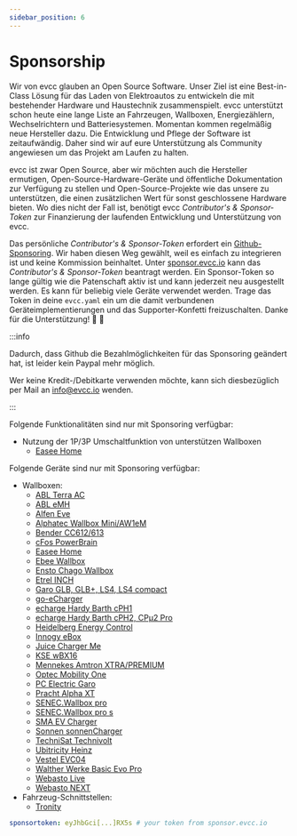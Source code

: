 ```yaml
---
sidebar_position: 6
---
```


# Sponsorship

Wir von evcc glauben an Open Source Software. Unser Ziel ist eine Best-in-Class Lösung für das Laden von Elektroautos zu entwickeln die mit bestehender Hardware und Haustechnik zusammenspielt. evcc unterstützt schon heute eine lange Liste an Fahrzeugen, Wallboxen, Energiezählern, Wechselrichtern und Batteriesystemen. Momentan kommen regelmäßig neue Hersteller dazu. Die Entwicklung und Pflege der Software ist zeitaufwändig. Daher sind wir auf eure Unterstützung als Community angewiesen um das Projekt am Laufen zu halten.

evcc ist zwar Open Source, aber wir möchten auch die Hersteller ermutigen, Open-Source-Hardware-Geräte und öffentliche Dokumentation zur Verfügung zu stellen und Open-Source-Projekte wie das unsere zu unterstützen, die einen zusätzlichen Wert für sonst geschlossene Hardware bieten. Wo dies nicht der Fall ist, benötigt evcc _Contributor's & Sponsor-Token_ zur Finanzierung der laufenden Entwicklung und Unterstützung von evcc.

Das persönliche _Contributor's & Sponsor-Token_ erfordert ein [Github-Sponsoring](https://github.com/sponsors/evcc-io). Wir haben diesen Weg gewählt, weil es einfach zu integrieren ist und keine Kommission beinhaltet. Unter [sponsor.evcc.io](https://sponsor.evcc.io) kann das _Contributor's & Sponsor-Token_ beantragt werden. Ein Sponsor-Token so lange gültig wie die Patenschaft aktiv ist und kann jederzeit neu ausgestellt werden. Es kann für beliebig viele Geräte verwendet werden. Trage das Token in deine `evcc.yaml` ein um die damit verbundenen Geräteimplementierungen und das Supporter-Konfetti freizuschalten. Danke für die Unterstützung! 💚 🎉

:::info

Dadurch, dass Github die Bezahlmöglichkeiten für das Sponsoring geändert hat, ist leider kein Paypal mehr möglich.

Wer keine Kredit-/Debitkarte verwenden möchte, kann sich diesbezüglich per Mail an info@evcc.io wenden.

:::

Folgende Funktionalitäten sind nur mit Sponsoring verfügbar:

- Nutzung der 1P/3P Umschaltfunktion von unterstützen Wallboxen
  - [Easee Home](/docs/devices/chargers#easee-home-)

Folgende Geräte sind nur mit Sponsoring verfügbar:

- Wallboxen:
  - [ABL Terra AC](/docs/devices/chargers#abb-terra-ac-)
  - [ABL eMH](/docs/devices/chargers#abl-emh-)
  - [Alfen Eve](/docs/devices/chargers#alfen-eve-)
  - [Alphatec Wallbox Mini/AW1eM](/docs/devices/chargers#alphatec-wallbox-mini-aw1em-)
  - [Bender CC612/613](/docs/devices/chargers#bender-cc612613-)
  - [cFos PowerBrain](/docs/devices/chargers#cfos-powerbrain-)
  - [Easee Home](/docs/devices/chargers#easee-home-)
  - [Ebee Wallbox](/docs/devices/chargers#ebee-wallbox-)
  - [Ensto Chago Wallbox](/docs/devices/chargers#ensto-chago-wallbox-)
  - [Etrel INCH](/docs/devices/chargers#etrel-inch-)
  - [Garo GLB, GLB+, LS4, LS4 compact](/docs/devices/chargers#garo-glb-glb-ls4-ls4-compact-)
  - [go-eCharger](/docs/devices/chargers#go-echarger)
  - [echarge Hardy Barth cPH1](/docs/devices/chargers#cph1--)
  - [echarge Hardy Barth cPH2, CPμ2 Pro](/docs/devices/chargers#cph2-cpμ2--)
  - [Heidelberg Energy Control](/docs/devices/chargers#heidelberg-energy-control-)
  - [Innogy eBox](/docs/devices/chargers#innogy-ebox-)
  - [Juice Charger Me](/docs/devices/chargers#juice-charger-me-)
  - [KSE wBX16](/docs/devices/chargers#kse-wbx16-)
  - [Mennekes Amtron XTRA/PREMIUM](/docs/devices/chargers#amtron-xtra-amtron-premium--)
  - [Optec Mobility One](/docs/devices/chargers#optec-mobility-one-)
  - [PC Electric Garo](/docs/devices/chargers#pc-electric-garo-)
  - [Pracht Alpha XT](/docs/devices/chargers#pracht-alpha-xt-)
  - [SENEC.Wallbox pro](/docs/devices/chargers#senecwallbox-pro--)
  - [SENEC.Wallbox pro s](/docs/devices/chargers#senecwallbox-pro-s--)
  - [SMA EV Charger](/docs/devices/chargers#sma-ev-charger-)
  - [Sonnen sonnenCharger](/docs/devices/chargers#sonnen-sonnencharger-)
  - [TechniSat Technivolt](/docs/devices/chargers#technisat-technivolt-)
  - [Ubitricity Heinz](/docs/devices/chargers#ubitricity-heinz-)
  - [Vestel EVC04](/docs/devices/chargers#vestel-evc04-)
  - [Walther Werke Basic Evo Pro](/docs/devices/chargers#walther-werke-basic-evo-pro-)
  - [Webasto Live](/docs/devices/chargers#live--)
  - [Webasto NEXT](/docs/devices/chargers#next--)
- Fahrzeug-Schnittstellen:
  - [Tronity](/docs/devices/vehicles#tronity--)

```yaml title="evcc.yaml"
sponsortoken: eyJhbGci[...]RX5s # your token from sponsor.evcc.io
```
